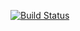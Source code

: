 [![Build Status](https://travis-ci.com/sukovanej/lang.svg?branch=master)](https://travis-ci.com/sukovanej/lang)
